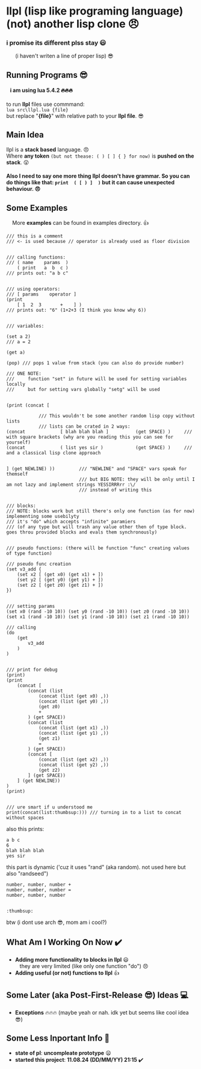 # llpl (lisp like programing language) (not) another lisp clone 😠
### i promise its different plss stay 😃
&nbsp;&nbsp;&nbsp;&nbsp;&nbsp;&nbsp;(i haven't writen a line of proper lisp) 😎

## Running Programs 😎
#### &nbsp;&nbsp;&nbsp;i am using lua 5.4.2 🔥🔥🔥
to run **llpl** files use commmand: \
```lua src\llpl.lua {file}``` \
but replace "**{file}**" with relative path to your **llpl file**. 😎

## Main Idea
llpl is a **stack based** language. 😠 \
Where **any token** ```(but not thease: ( ) [ ] { } for now)``` is **pushed on the stack**. 😲
#### Also I need to say one more thing llpl doesn't have grammar. So you can do things like that: ```print  ( [ ) ]  )``` but it can cause unexpected behaviour. 😠

## Some Examples
&nbsp;&nbsp;&nbsp;&nbsp;More **examples** can be found in examples directory. 👍
```
/// this is a comment
/// <- is used because // operator is already used as floor division


/// calling functions:
/// ( name    params  )
    ( print   a  b  c )
/// prints out: "a b c"


/// using operators:
/// [ params    operator ]
(print
    [ 1  2  3       +    ] )
/// prints out: "6" (1+2+3 (I think you know why 6))


/// variables:

(set a 2)
/// a = 2

(get a)

(pop) /// pops 1 value from stack (you can also do provide number)

/// ONE NOTE:
///     function "set" in future will be used for setting variables locally
///     but for setting vars globally "setg" will be used


(print (concat [

            /// This wouldn't be some another random lisp copy without lists
            /// lists can be crated in 2 ways:
(concat             [ blah blah blah ]          (get SPACE) )     /// with square brackets (why are you reading this you can see for yourself)
(concat             ( list yes sir )            (get SPACE) )     /// and a classical lisp clone approach


] (get NEWLINE) ))         /// "NEWLINE" and "SPACE" vars speak for themself
                           /// but BIG NOTE: they will be only until I am not lazy and implement strings YESSIRRRrr :\/
                           /// instead of writing this


/// blocks:
/// NOTE: blocks work but still there's only one function (as for now) implementing some usebilyty
/// it's "do" which accepts "infinite" paramiers
/// (of any type but will trash any value other then of type block. goes throu provided blocks and evals them synchronously)


/// pseudo functions: (there will be function "func" creating values of type function)

/// pseudo func creation
(set v3_add {
    (set x2 [ (get x0) (get x1) + ])
    (set y2 [ (get y0) (get y1) + ])
    (set z2 [ (get z0) (get z1) + ])
})


/// setting params
(set x0 (rand -10 10)) (set y0 (rand -10 10)) (set z0 (rand -10 10))
(set x1 (rand -10 10)) (set y1 (rand -10 10)) (set z1 (rand -10 10))

/// calling
(do
    (get
        v3_add
    )
)


/// print for debug
(print)
(print
    (concat [
        (concat (list
            (concat (list (get x0) ,))
            (concat (list (get y0) ,))
            (get z0)
            +
        ) (get SPACE))
        (concat (list
            (concat (list (get x1) ,))
            (concat (list (get y1) ,))
            (get z1)
            =
        ) (get SPACE))
        (concat [
            (concat (list (get x2) ,))
            (concat (list (get y2) ,))
            (get z2)
        ] (get SPACE))
    ] (get NEWLINE))
)
(print)


/// ure smart if u understood me
print(concat(list:thumbsup:))) /// turning in to a list to concat without spaces
```
also this prints:
```
a b c
6
blah blah blah
yes sir

```
this part is dynamic ('cuz it uses "rand" (aka random). not used here but also "randseed")
```
number, number, number +
number, number, number =
number, number, number
```
```

:thumbsup:
```
btw (i dont use arch 😎, mom am i cool?)

## What Am I Working On Now ✔️
 - **Adding more functionality to blocks in llpl** 😃 \
    &nbsp;&nbsp;&nbsp;they are very limited (like only one function "do") 😠
 - **Adding useful (or not) functions to llpl** 👍

## Some Later (aka Post-First-Release 😎) Ideas 💻
 - **Exceptions** 🔥🔥🔥 (maybe yeah or nah. idk yet but seems like cool idea 😎)

## Some Less Inportant Info 👀
 - **state of pl**: **uncompleate prototype** 😦
 - **started this project**: **11.08.24 (DD/MM/YY) 21:15** ✔️
